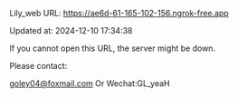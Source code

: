 Lily_web URL: https://ae6d-61-165-102-156.ngrok-free.app

Updated at: 2024-12-10 17:34:38

If you cannot open this URL, the server might be down.

Please contact: 

goley04@foxmail.com Or Wechat:GL_yeaH